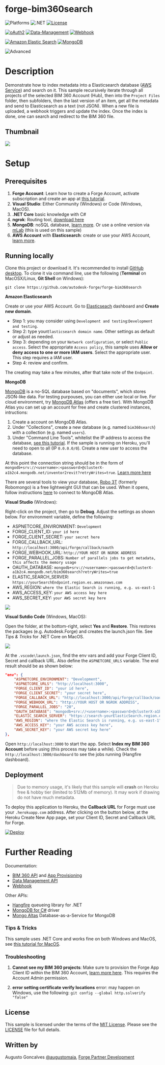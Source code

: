 # forge-bim360search

![Platforms](https://img.shields.io/badge/platform-Windows|MacOS-lightgray.svg)
![.NET](https://img.shields.io/badge/.NET%20Core-2.1-blue.svg)
[![License](http://img.shields.io/:license-MIT-blue.svg)](http://opensource.org/licenses/MIT)

[![oAuth2](https://img.shields.io/badge/oAuth2-v1-green.svg)](http://developer.autodesk.com/)
[![Data-Management](https://img.shields.io/badge/Data%20Management-v2-green.svg)](http://developer.autodesk.com/)
[![Webhook](https://img.shields.io/badge/Webhook-v1-green.svg)](http://developer.autodesk.com/)

[![Amazon Elastic Search](https://img.shields.io/badge/Amazon%20Elasticsearch-7.1-orange.svg)](https://aws.amazon.com/elasticsearch-service/)
[![MongoDB](https://img.shields.io/badge/MongoDB%20Atlas-4-darkgreen.svg)](https://aws.amazon.com/elasticsearch-service/)

![Advanced](https://img.shields.io/badge/Level-Advanced-red.svg)

# Description

Demonstrate how to index metadata into a Elasticsearch database ([AWS Service](https://aws.amazon.com/elasticsearch-service/)) and search on it. This sample recursively iterate through all projects of the selected BIM 360 Account (Hub), then into the `Project Files` folder, then subfolders, then the last version of an item, get all the metadata and send to Elasticsearch as a text (not JSON). When a new file is uploaded, a webhook triggers and update the index. Once the index is done, one can search and redirect to the BIM 360 file.

## Thumbnail

![](thumbnail.gif)

# Setup

## Prerequisites

1. **Forge Account**: Learn how to create a Forge Account, activate subscription and create an app at [this tutorial](http://learnforge.autodesk.io/#/account/). 
2. **Visual Studio**: Either Community (Windows) or Code (Windows, MacOS).
3. **.NET Core** basic knowledge with C#
4. **ngrok**: Routing tool, [download here](https://ngrok.com/)
5. **MongoDB**: noSQL database, [learn more](https://www.mongodb.com/). Or use a online version via [mLab](https://mlab.com/) (this is used on this sample)
6. **AWS Account** with **Elasticsearch**: create or use your AWS Account, [learn more](https://aws.amazon.com/elasticsearch-service/).

## Running locally

Clone this project or download it. It's recommended to install [GitHub desktop](https://desktop.github.com/). To clone it via command line, use the following (**Terminal** on MacOSX/Linux, **Git Shell** on Windows):

    git clone https://github.com/autodesk-forge/forge-bim360search

**Amazon Elasticsearch**

Create or use your AWS Account. Go to [Elasticseach](https://console.aws.amazon.com/es/home) dashboard and **Create new domain**. 

- Step 1: you may consider using `Development and testing`:`Development and testing`. 
- Step 2: type your`Elasticsearch domain name`. Other settings as default or adjust as needed.
- Step 3: depending on your `Network configuration`, or select `Public access`. Select the appropriate `Access policy`, this sample uses **Allow or deny access to one or more IAM users**. Select the appropriate user. This step requires a IAM user.
- Step 4: review and confirm.

The creating may take a few minutes, after that take note of the `Endpoint`. 
    
**MongoDB**

[MongoDB](https://www.mongodb.com) is a no-SQL database based on "documents", which stores JSON-like data. For testing purpouses, you can either use local or live. For cloud environment, try [MongoDB Atlas](https://www.mongodb.com/cloud/atlas) (offers a free tier). With MongoDB Atlas you can set up an account for free and create clustered instances, intructions:

1. Create a account on MongoDB Atlas.
2. Under "Collections", create a new database (e.g. named `bim360search`) with a collection (e.g. named `users`).
3. Under "Command Line Tools", whitelist the IP address to access the database, [see this tutorial](https://docs.atlas.mongodb.com/security-whitelist/). If the sample is running on Heroku, you'll need to open to all (IP `0.0.0.0/0`). Create a new user to access the database. 

At this point the connection string should be in the form of `mongodb+srv://<username>:<password>@clusterX-a1b2c4.mongodb.net/inventor2revit?retryWrites=true`. [Learn more here](https://docs.mongodb.com/manual/reference/connection-string/)

There are several tools to view your database, [Robo 3T](https://robomongo.org/) (formerly Robomongo) is a free lightweight GUI that can be used. When it opens, follow instructions [here](https://www.datduh.com/blog/2017/7/26/how-to-connect-to-mongodb-atlas-using-robo-3t-robomongo) to connect to MongoDB Atlas.

**Visual Studio** (Windows):

Right-click on the project, then go to **Debug**. Adjust the settings as shown below. For environment variable, define the following:

- ASPNETCORE_ENVIRONMENT: `Development`
- FORGE\_CLIENT_ID: `your id here`
- FORGE\_CLIENT_SECRET: `your secret here`
- FORGE\_CALLBACK\_URL: `http://localhost:3000/api/forge/callback/oauth`
- FORGE\_WEBHOOK\_URL: `http://YOUR HOST OR NGROK ADDRESS`
- FORGE\_PARALLEL\_JOBS: `Number of parallels jobs to get metadata, this affects the memory usage`
- OAUTH\_DATABASE: `mongodb+srv://<username>:<password>@clusterX-a1b2c4.mongodb.net/bim360search?retryWrites=true`
- ELASTIC\_SEARCH\_SERVER: `https://yourSearchEndpoint.region.es.amazonaws.com`
- AWS\_REGION: `where the Elastic Search is running, e.g. us-east-1`
- AWS\_ACCESS_KEY: `your AWS access key here`
- AWS\_SECRET_KEY: `your AWS secret key here`

![](forgeSample/wwwroot/img/readme/visual_studio_settings.png) 

**Visual Sutdio Code** (Windows, MacOS):

Open the folder, at the bottom-right, select **Yes** and **Restore**. This restores the packages (e.g. Autodesk.Forge) and creates the launch.json file. See *Tips & Tricks* for .NET Core on MacOS.

![](forgeSample/wwwroot/img/readme/visual_code_restore.png)

At the `.vscode\launch.json`, find the env vars and add your Forge Client ID, Secret and callback URL. Also define the `ASPNETCORE_URLS` variable. The end result should be as shown below:

```json
"env": {
    "ASPNETCORE_ENVIRONMENT": "Development",
    "ASPNETCORE_URLS": "http://localhost:3000",
    "FORGE_CLIENT_ID": "your id here",
    "FORGE_CLIENT_SECRET": "your secret here",
    "FORGE_CALLBACK_URL": "http://localhost:3000/api/forge/callback/oauth",
    "FORGE_WEBHOOK_URL": "http://YOUR HOST OR NGROK ADDRESS",
    "FORGE_PARALLEL_JOBS": "20",
    "OAUTH_DATABASE": "mongodb+srv://<username>:<password>@clusterX-a1b2c4.mongodb.net/bim360search?retryWrites=true",
    "ELASTIC_SEARCH_SERVER": "https://search-yourElasticSearch.region.es.amazonaws.com",
    "AWS_REGION": "where the Elastic Search is running, e.g. us-east-1",
    "AWS_ACCESS_KEY": "your AWS access key here",
    "AWS_SECRET_KEY": "your AWS secret key here"
},
```

Open `http://localhost:3000` to start the app. Select **Index my BIM 360 Account** before using (this process may take a while). Check the `http://localhost:3000/dashboard` to see the jobs running (Hangfire dashboard).

## Deployment

> Due to memory usage, it's likely that this sample will **crash** on Heroku free & hobby tier (limited to 512Mb of memory). It may work if drawing do not have much metadata.

To deploy this application to Heroku, the **Callback URL** for Forge must use your `.herokuapp.com` address. After clicking on the button below, at the Heroku Create New App page, set your Client ID, Secret and Callback URL for Forge.

[![Deploy](https://www.herokucdn.com/deploy/button.svg)](https://heroku.com/deploy)


# Further Reading

Documentation:

- [BIM 360 API](https://developer.autodesk.com/en/docs/bim360/v1/overview/) and [App Provisioning](https://forge.autodesk.com/blog/bim-360-docs-provisioning-forge-apps)
- [Data Management API](https://developer.autodesk.com/en/docs/data/v2/overview/)
- [Webhook](https://forge.autodesk.com/en/docs/webhooks/v1)

Other APIs:

- [Hangfire](https://www.hangfire.io/) queueing library for .NET
- [MongoDB for C#](https://docs.mongodb.com/ecosystem/drivers/csharp/) driver
- [Mongo Altas](https://www.mongodb.com/cloud/atlas) Database-as-a-Service for MongoDB


### Tips & Tricks

This sample uses .NET Core and works fine on both Windows and MacOS, see [this tutorial for MacOS](https://github.com/augustogoncalves/dotnetcoreheroku).

### Troubleshooting

1. **Cannot see my BIM 360 projects**: Make sure to provision the Forge App Client ID within the BIM 360 Account, [learn more here](https://forge.autodesk.com/blog/bim-360-docs-provisioning-forge-apps). This requires the Account Admin permission.

2. **error setting certificate verify locations** error: may happen on Windows, use the following: `git config --global http.sslverify "false"`

## License

This sample is licensed under the terms of the [MIT License](http://opensource.org/licenses/MIT). Please see the [LICENSE](LICENSE) file for full details.

## Written by

Augusto Goncalves [@augustomaia](https://twitter.com/augustomaia), [Forge Partner Development](http://forge.autodesk.com)